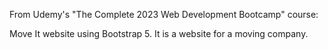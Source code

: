 From Udemy's "The Complete 2023 Web Development Bootcamp" course:

Move It website using Bootstrap 5.  It is a website for a moving company. 
